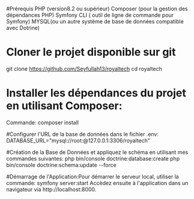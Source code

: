 #Prérequis
PHP (version8.2 ou supérieur)
Composer (pour la gestion des dépendances PHP)
Symfony CLI ( outil de ligne de commande pour Symfony)
MYSQL(ou un autre système de base de données compatible avec Dotrine)

# Cloner le projet disponible sur git
git clone <https://github.com/Seyfullah13/royaltech>
cd royaltech

# Installer les dépendances du projet en utilisant Composer:
Commande: composer install

#Configurer l'URL de la base de données dans le fichier .env:
DATABASE_URL="mysql://root:@127.0.0.1:3306/royaltech"

#Création de la Base de Données et appliquez le schéma en utilisant mes commandes suivantes:
php bin/console doctrine:database:create
php bin/console doctrine:schema:update --force

#Démarrage de l'Application:Pour démarrer le serveur local, utiliser la commande:
symfony server:start
Accèdez ensuite à l'application dans un navigateur via http://localhost:8000.
